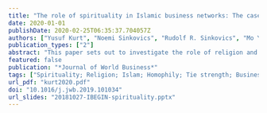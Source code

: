 ```yaml
---
title: "The role of spirituality in Islamic business networks: The case of internationalizing Turkish SMEs"
date: 2020-01-01
publishDate: 2020-02-25T06:35:37.704057Z
authors: ["Yusuf Kurt", "Noemi Sinkovics", "Rudolf R. Sinkovics", "Mo Yamin"]
publication_types: ["2"]
abstract: "This paper sets out to investigate the role of religion and spirituality in a business network context, with an empirical focus on the international business development of Turkish SMEs. By drawing on the concept of homophily and tie strength, we argue that, while religion can act as a bridge and thus create a multitude of weak ties within a business network, spirituality can deepen these ties and make them stronger through increased emotional intensity, intimacy and reciprocal service. The data were collected from participants in two Islamic business associations in Turkey. The results suggest that spirituality indeed drives members’ commitment to the network and the presence of spirituality has a distinctive effect on members’ contributions to and demands on the network. More specifically, members who treat their network membership as an extension of their spiritual practice tend to mainly benefit from intangible resources, while members who view their shared religion as an entry point into the network seem to benefit from both tangible and intangible network resources. The findings have several theoretical and practical implications, including the introduction of the spirituality concept into the discussion of homophily and tie strength in business networks, and the role of home networks in the internationalization of SMEs."
featured: false
publication: "*Journal of World Business*"
tags: ["Spirituality; Religion; Islam; Homophily; Tie strength; Business networks; Business associations; Internationalization; SMEs"]
url_pdf: "kurt2020.pdf"
doi: "10.1016/j.jwb.2019.101034"
url_slides: "20181027-IBEGIN-spirituality.pptx"
---
```

